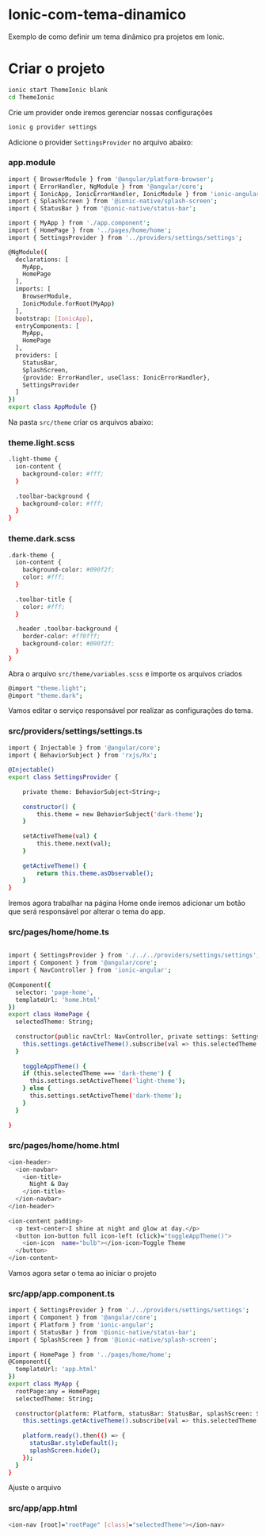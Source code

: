 # Ionic-com-tema-dinamico
Exemplo de como definir um tema dinâmico pra projetos em Ionic.

# Criar o projeto

```sh
ionic start ThemeIonic blank
cd ThemeIonic
```

Crie um provider onde iremos gerenciar nossas configurações
```sh
ionic g provider settings
```
Adicione o provider `SettingsProvider` no arquivo abaixo:
### app.module
```sh
import { BrowserModule } from '@angular/platform-browser';
import { ErrorHandler, NgModule } from '@angular/core';
import { IonicApp, IonicErrorHandler, IonicModule } from 'ionic-angular';
import { SplashScreen } from '@ionic-native/splash-screen';
import { StatusBar } from '@ionic-native/status-bar';

import { MyApp } from './app.component';
import { HomePage } from '../pages/home/home';
import { SettingsProvider } from '../providers/settings/settings';

@NgModule({
  declarations: [
    MyApp,
    HomePage
  ],
  imports: [
    BrowserModule,
    IonicModule.forRoot(MyApp)
  ],
  bootstrap: [IonicApp],
  entryComponents: [
    MyApp,
    HomePage
  ],
  providers: [
    StatusBar,
    SplashScreen,
    {provide: ErrorHandler, useClass: IonicErrorHandler},
    SettingsProvider
  ]
})
export class AppModule {}
```



Na pasta `src/theme` criar os arquivos abaixo:
### theme.light.scss

```sh
.light-theme {
  ion-content {
    background-color: #fff;
  }
 
  .toolbar-background {
    background-color: #fff;
  }
}
```

### theme.dark.scss

```sh
.dark-theme {
  ion-content {
    background-color: #090f2f;
    color: #fff;
  }
 
  .toolbar-title {
    color: #fff;
  }
 
  .header .toolbar-background {
    border-color: #ff0fff;
    background-color: #090f2f;
  }
}  
```

Abra o arquivo `src/theme/variables.scss` e importe os arquivos criados
```sh
@import "theme.light";
@import "theme.dark";
```

Vamos editar o serviço responsável por realizar as configurações do tema.

### src/providers/settings/settings.ts

```sh
import { Injectable } from '@angular/core';
import { BehaviorSubject } from 'rxjs/Rx';
 
@Injectable()
export class SettingsProvider {
 
    private theme: BehaviorSubject<String>;
 
    constructor() {
        this.theme = new BehaviorSubject('dark-theme');
    }
 
    setActiveTheme(val) {
        this.theme.next(val);
    }
 
    getActiveTheme() {
        return this.theme.asObservable();
    }
}
```

Iremos agora trabalhar na página Home onde iremos adicionar um botão que será responsável por alterar o tema do app.

### src/pages/home/home.ts
```sh

import { SettingsProvider } from './../../providers/settings/settings';
import { Component } from '@angular/core';
import { NavController } from 'ionic-angular';
 
@Component({
  selector: 'page-home',
  templateUrl: 'home.html'
})
export class HomePage {
  selectedTheme: String;
 
  constructor(public navCtrl: NavController, private settings: SettingsProvider) {
    this.settings.getActiveTheme().subscribe(val => this.selectedTheme = val);
  }
 
    toggleAppTheme() {
    if (this.selectedTheme === 'dark-theme') {
      this.settings.setActiveTheme('light-theme');
    } else {
      this.settings.setActiveTheme('dark-theme');
    }
  }
 
}
```
### src/pages/home/home.html

```sh
<ion-header>
  <ion-navbar>
    <ion-title>
      Night & Day
    </ion-title>
  </ion-navbar>
</ion-header>
 
<ion-content padding>
  <p text-center>I shine at night and glow at day.</p>
  <button ion-button full icon-left (click)="toggleAppTheme()">
    <ion-icon  name="bulb"></ion-icon>Toggle Theme
  </button>
</ion-content>
```

Vamos agora setar o tema ao iniciar o projeto
### src/app/app.component.ts

```sh
import { SettingsProvider } from './../providers/settings/settings';
import { Component } from '@angular/core';
import { Platform } from 'ionic-angular';
import { StatusBar } from '@ionic-native/status-bar';
import { SplashScreen } from '@ionic-native/splash-screen';
 
import { HomePage } from '../pages/home/home';
@Component({
  templateUrl: 'app.html'
})
export class MyApp {
  rootPage:any = HomePage;
  selectedTheme: String;
  
  constructor(platform: Platform, statusBar: StatusBar, splashScreen: SplashScreen, private settings: SettingsProvider) {
    this.settings.getActiveTheme().subscribe(val => this.selectedTheme = val);
 
    platform.ready().then(() => {
      statusBar.styleDefault();
      splashScreen.hide();
    });
  }
}
```
Ajuste o arquivo 
### src/app/app.html

```sh
<ion-nav [root]="rootPage" [class]="selectedTheme"></ion-nav>
```

